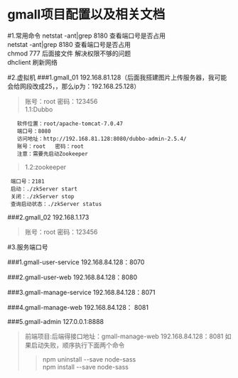 # gmall项目配置以及相关文档
#1.常用命令
netstat -ant|grep 8180  查看端口号是否占用  
netstat -ant|grep 8180  查看端口号是否占用  
chmod 777 后面接文件 解决权限不够的问题  
dhclient  刷新网络  

#2.虚拟机
###1.gmall_01    192.168.81.128（后面我搭建图片上传服务器，我可能会给网段改成25，，那么ip为：192.168.25.128）  
   >账号：root   密码：123456  
>1.1:Dubbo
>                      
       软件位置：root/apache-tomcat-7.0.47  
       端口号：8080  
       访问地址：http://192.168.81.128:8080/dubbo-admin-2.5.4/  
       账号：root   密码：root  
       注意：需要先启动Zookeeper  
>1.2:zookeeper 
> 
     端口号：2181  
     启动：./zkServer start  
     关闭：./zkServer stop  
     查询启动状态：./zkServer status  



###2.gmall_02    192.168.1.173  
  >账号：root     密码：123456
 


#3.服务端口号

###1.gmall-user-service     192.168.84.128：8070  
 >
###2.gmall-user-web         192.168.84.128：8080   
 >
###3.gmall-manage-service   192.168.84.128：8071
 > 
###4.gmall-manage-web       192.168.84.128： 8081
 >  
###5.gmall-admin              127.0.0.1:8888
 >前端项目:后端得接口地址：gmall-manage-web   192.168.84.128：8081
  如果启动失败，顺序执行下面两个命令   
 >>npm uninstall --save node-sass      
 >>npm install   --save node-sass

   



